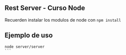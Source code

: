 ## Rest Server - Curso Node

Recuerden instalar los modulos de node con ```npm install```

## Ejemplo de uso
````
node server/server
```